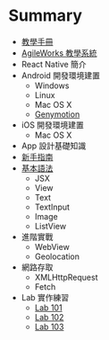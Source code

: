 # Summary

* [教學手冊](README.md)
* [AgileWorks 教學系統](book/agileworks.md)
* React Native 簡介
* Android 開發環境建置
   * Windows
   * Linux
   * Mac OS X
   * [Genymotion](book/genymotion.md)
* iOS 開發環境建置
   * Mac OS X
* App 設計基礎知識
* [新手指南](book/guide.md)
* [基本語法](book/basic.md)
   * JSX
   * View
   * Text
   * TextInput
   * Image
   * ListView
* 進階實戰
   * WebView
   * Geolocation
* 網路存取
   * XMLHttpRequest
   * Fetch
* Lab 實作練習
   * [Lab 101](lab/101/README.md)
   * [Lab 102](lab/102/README.md)
   * [Lab 103](lab/103/README.md)
